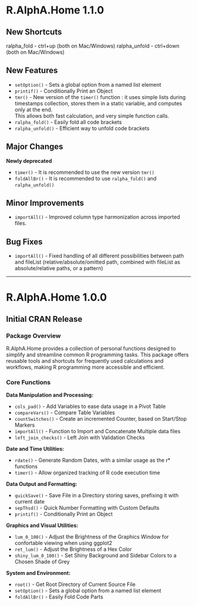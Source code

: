 # R.AlphA.Home 1.1.0

## New Shortcuts 
ralpha_fold   - ctrl+up   (both on Mac/Windows)
ralpha_unfold - ctrl+down (both on Mac/Windows)

## New Features
* `setOption()` - Sets a global option from a named list element
* `printif()` - Conditionally Print an Object
* `tmr()` - New version of the `timer()` function : it uses simple lists during 
	timestamps collection, stores them in a static variable, and computes only 
	at the end.  
	This allows both fast calculation, and very simple function calls.
* `ralpha_fold()` - Easily fold all code brackets
* `ralpha_unfold()` - Efficient way to unfold code brackets

## Major Changes
**Newly deprecated**
* `timer()` - It is recommended to use the new version `tmr()`
* `foldAllBr()` - It is recommended to use `ralpha_fold()` and `ralpha_unfold()`

## Minor Improvements
* `importAll()` - Improved column type harmonization across imported files.

## Bug Fixes
* `importAll()` - Fixed handling of all different possibilities between path
and fileList (relative/absolute/omitted path, combined with fileList as 
absolute/relative paths, or a pattern)

---

# R.AlphA.Home 1.0.0

## Initial CRAN Release

### Package Overview
R.AlphA.Home provides a collection of personal functions designed to simplify
and streamline common R programming tasks. This package offers reusable tools
and shortcuts for frequently used calculations and workflows, making R 
programming more accessible and efficient.

### Core Functions

**Data Manipulation and Processing:**
* `cols_pad()` - Add Variables to ease data usage in a Pivot Table
* `compareVars()` - Compare Table Variables
* `countSwitches()` - Create an incremented Counter, based on Start/Stop Markers
* `importAll()` - Function to Import and Concatenate Multiple data files
* `left_join_checks()` - Left Join with Validation Checks

**Date and Time Utilities:**
* `rdate()` - Generate Random Dates, with a similar usage as the r* functions
* `timer()` - Allow organized tracking of R code execution time

**Data Output and Formatting:**
* `quickSave()` - Save File in a Directory storing saves, prefixing it with current date
* `sepThsd()` - Quick Number Formatting with Custom Defaults
* `printif()` - Conditionally Print an Object

**Graphics and Visual Utilities:**
* `lum_0_100()` - Adjust the Brightness of the Graphics Window for confortable viewing when using ggplot2
* `ret_lum()` - Adjust the Brightness of a Hex Color
* `shiny_lum_0_100()` - Set Shiny Background and Sidebar Colors to a Chosen Shade of Grey

**System and Environment:**
* `root()` - Get Root Directory of Current Source File
* `setOption()` - Sets a global option from a named list element
* `foldAllBr()` - Easily Fold Code Parts
